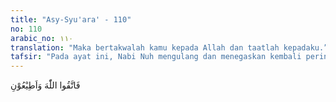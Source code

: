 ```yaml
---
title: "Asy-Syu'ara' - 110"
no: 110
arabic_no: ١١٠
translation: "Maka bertakwalah kamu kepada Allah dan taatlah kepadaku.”"
tafsir: "Pada ayat ini, Nabi Nuh mengulang dan menegaskan kembali perintah Allah agar kaumnya bertakwa dan taat kepada-Nya. Pengulangan ini adalah untuk menegaskan kepada kaumnya bahwa takwa kepada Allah itu merupakan hal yang sangat penting dan wajib dilakukan oleh setiap manusia, sebagai tanda syukur atas nikmat-nikmat yang tidak terhingga yang telah dilimpahkan-Nya kepada mereka. Takwa itu merupakan sumber segala kebaikan dan merupakan kunci pembuka pintu gerbang kesenangan dan kebahagiaan yang ada di akhirat nanti.\n\nNabi Nuh berusaha sekuat tenaga menyampaikan risalahnya dengan mengemukakan janji dan ancaman Allah bagi orang-orang yang tidak mengikuti seruan rasul. Ia juga mengemukakan bukti-bukti kebenaran risalah yang dibawanya kepada mereka. Namun demikian, kaumnya tetap tidak menerimanya."
---
```


فَاتَّقُوا اللّٰهَ وَاَطِيْعُوْنِ  
